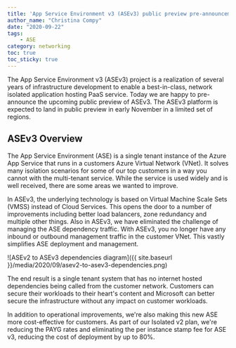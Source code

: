 ```yaml
---
title: 'App Service Environment v3 (ASEv3) public preview pre-announcement'
author_name: "Christina Compy"
date: "2020-09-22"
tags: 
    - ASE
category: networking
toc: true
toc_sticky: true
---
```


The App Service Environment v3 (ASEv3) project is a realization of several years of infrastructure development to enable a best-in-class, network isolated application hosting PaaS service. Today we are happy to pre-announce the upcoming public preview of ASEv3. The ASEv3 platform is expected to land in public preview in early November in a limited set of regions.  

## ASEv3 Overview

The App Service Environment (ASE) is a single tenant instance of the Azure App Service that runs in a customers Azure Virtual Network (VNet). It solves many isolation scenarios for some of our top customers in a way you cannot with the multi-tenant service. While the service is used widely and is well received, there are some areas  we wanted to improve.  

In ASEv3, the underlying technology is based on Virtual Machine Scale Sets (VMSS) instead of Cloud Services. This opens the door to a number of improvements including better load balancers, zone redundancy and multiple other things. Also in ASEv3, we have eliminated the challenge of managing the ASE dependency traffic. With ASEv3, you no longer have any inbound or outbound management traffic in the customer VNet. This vastly simplifies ASE deployment and management.

![ASEv2 to ASEv3 dependencies diagram]({{ site.baseurl }}/media/2020/09/asev2-to-asev3-dependencies.png)
 
The end result is a single tenant system that has no internet hosted dependencies being called from the customer network. Customers can secure their workloads to their heart's content and Microsoft can better secure the infrastructure without any impact on customer workloads.

In addition to operational improvements, we're also making this new ASE more cost-effective for customers. As part of our Isolated v2 plan, we're reducing the PAYG rates and eliminating the per instance stamp fee for ASE v3, reducing the cost of deployment by up to 80%.
